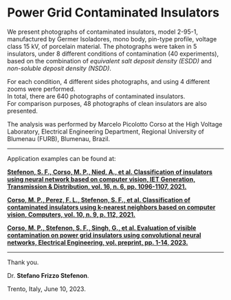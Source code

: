 # Power Grid Contaminated Insulators

We present photographs of contaminated insulators, model 2-95-1, manufactured by Germer Isoladores, mono body, pin-type profile, voltage class 15 kV, of porcelain material.
The photographs were taken in 5 insulators, under 8 different conditions of contamination (40 experiments), based on the combination of *equivalent salt deposit density (ESDD)* and *non-soluble deposit density (NSDD)*.   
  
For each condition, 4 different sides photographs, and using 4 different zooms were performed.  
In total, there are 640 photographs of contaminated insulators.  
For comparison purposes, 48 photographs of clean insulators are also presented.

The analysis was performed by Marcelo Picolotto Corso at the High Voltage Laboratory, Electrical Engineering Department, Regional University of Blumenau (FURB), Blumenau, Brazil. 

---

Application examples can be found at:

**[Stefenon, S. F., Corso, M. P., Nied, A., et al. Classification of insulators using neural network based on computer vision, IET Generation, Transmission & Distribution, vol. 16, n. 6, pp. 1096-1107, 2021.](https://doi.org/10.1049/gtd2.12353)**

**[Corso, M. P., Perez, F. L., Stefenon, S. F., et al. Classification of contaminated insulators using k-nearest neighbors based on computer vision, Computers, vol. 10, n. 9, p. 112, 2021.](https://doi.org/10.3390/computers10090112)**

**[Corso, M. P., Stefenon, S. F., Singh, G., et al. Evaluation of visible contamination on power grid insulators using convolutional neural networks, Electrical Engineering, vol. preprint, pp. 1-14, 2023.](https://doi.org/10.1007/s00202-023-01915-2)**

---
Thank you.

Dr. **Stefano Frizzo Stefenon**.

Trento, Italy, June 10, 2023.
